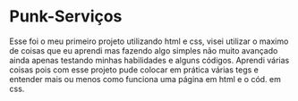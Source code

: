 # Punk-Serviços

Esse foi o meu primeiro projeto utilizando html e css, visei utilizar o maximo de coisas que eu aprendi mas fazendo algo simples não muito avançado ainda apenas testando minhas habilidades e alguns códigos.
Aprendi várias coisas pois com esse projeto pude colocar em prática várias tegs e entender mais ou menos como funciona uma página em html e o cód. em css. 
